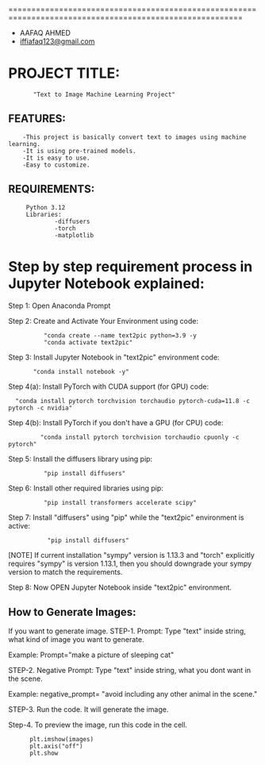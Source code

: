 =========================================================================================================
 - AAFAQ AHMED
 - iffiafaq123@gmail.com


# PROJECT TITLE: 
           "Text to Image Machine Learning Project" 
        

## FEATURES: 
        -This project is basically convert text to images using machine learning.
        -It is using pre-trained models.
        -It is easy to use.
        -Easy to customize.

## REQUIREMENTS:
         Python 3.12
         Libraries:
                 -diffusers
                 -torch 
                 -matplotlib

 

# Step by step requirement process in Jupyter Notebook explained:

Step 1: Open Anaconda Prompt

Step 2: Create and Activate Your Environment using code:  

              "conda create --name text2pic python=3.9 -y
              "conda activate text2pic"

Step 3: Install Jupyter Notebook in "text2pic" environment code:

           "conda install notebook -y" 

Step 4(a): Install PyTorch with CUDA support (for GPU) code:

      "conda install pytorch torchvision torchaudio pytorch-cuda=11.8 -c pytorch -c nvidia"

Step 4(b): Install PyTorch if you don't have a GPU (for CPU) code:
      
             "conda install pytorch torchvision torchaudio cpuonly -c pytorch"

Step 5: Install the diffusers library using pip:

              "pip install diffusers"

Step 6: Install other required libraries using pip:

              "pip install transformers accelerate scipy"

Step 7: Install "diffusers" using "pip" while the "text2pic" environment is active:

               "pip install diffusers"

[NOTE] If current installation "sympy" version is 1.13.3 and "torch" explicitly requires
         "sympy" is version 1.13.1, then you should downgrade your sympy version to match
         the requirements.

Step 8: Now OPEN Jupyter Notebook inside "text2pic" environment.


## How to Generate Images:
If you want to generate image.
STEP-1.
Prompt: Type "text" inside string, what kind of image you want to generate.

Example: 
       Prompt="make a picture of sleeping cat"
        
STEP-2.
Negative Prompt: Type "text" inside string, what you dont want in the scene.

Example:
       negative_prompt= "avoid including any other animal in the scene."

STEP-3.
Run the code. It will generate the image.

Step-4.
To preview the image, run this code in the cell.
          
          plt.imshow(images)
          plt.axis("off")
          plt.show
